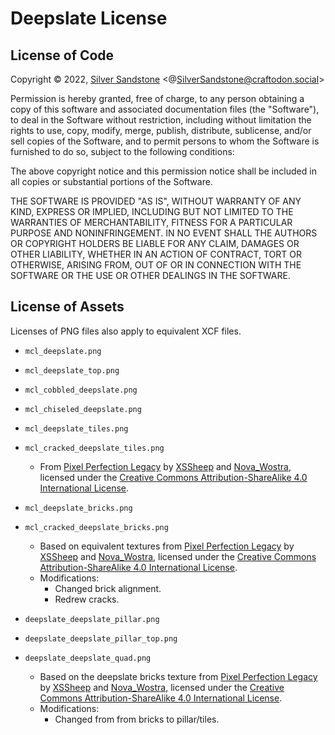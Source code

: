 Deepslate License
=================

License of Code
---------------

Copyright © 2022, [Silver Sandstone] <@SilverSandstone@craftodon.social>

Permission is hereby granted, free of charge, to any person obtaining a
copy of this software and associated documentation files (the "Software"),
to deal in the Software without restriction, including without limitation
the rights to use, copy, modify, merge, publish, distribute, sublicense,
and/or sell copies of the Software, and to permit persons to whom the
Software is furnished to do so, subject to the following conditions:

The above copyright notice and this permission notice shall be included in
all copies or substantial portions of the Software.

THE SOFTWARE IS PROVIDED "AS IS", WITHOUT WARRANTY OF ANY KIND, EXPRESS OR
IMPLIED, INCLUDING BUT NOT LIMITED TO THE WARRANTIES OF MERCHANTABILITY,
FITNESS FOR A PARTICULAR PURPOSE AND NONINFRINGEMENT. IN NO EVENT SHALL THE
AUTHORS OR COPYRIGHT HOLDERS BE LIABLE FOR ANY CLAIM, DAMAGES OR OTHER
LIABILITY, WHETHER IN AN ACTION OF CONTRACT, TORT OR OTHERWISE, ARISING
FROM, OUT OF OR IN CONNECTION WITH THE SOFTWARE OR THE USE OR OTHER
DEALINGS IN THE SOFTWARE.


License of Assets
-----------------

Licenses of PNG files also apply to equivalent XCF files.

- `mcl_deepslate.png`
- `mcl_deepslate_top.png`
- `mcl_cobbled_deepslate.png`
- `mcl_chiseled_deepslate.png`
- `mcl_deepslate_tiles.png`
- `mcl_cracked_deepslate_tiles.png`
  - From [Pixel Perfection Legacy] by [XSSheep] and [Nova_Wostra],
    licensed under the [Creative Commons Attribution-ShareAlike 4.0 International License][CC BY-SA 4.0].

- `mcl_deepslate_bricks.png`
- `mcl_cracked_deepslate_bricks.png`
  - Based on equivalent textures from [Pixel Perfection Legacy] by [XSSheep] and [Nova_Wostra],
    licensed under the [Creative Commons Attribution-ShareAlike 4.0 International License][CC BY-SA 4.0].
  - Modifications:
    - Changed brick alignment.
    - Redrew cracks.

- `deepslate_deepslate_pillar.png`
- `deepslate_deepslate_pillar_top.png`
- `deepslate_deepslate_quad.png`
  - Based on the deepslate bricks texture from [Pixel Perfection Legacy] by [XSSheep] and [Nova_Wostra],
    licensed under the [Creative Commons Attribution-ShareAlike 4.0 International License][CC BY-SA 4.0].
  - Modifications:
    - Changed from from bricks to pillar/tiles.


[Deepslate]:                https://content.minetest.net/packages/SilverSandstone/deepslate/            "Deepslate on Minetest ContentDB"
[Pixel Perfection]:         https://www.planetminecraft.com/texture-pack/131pixel-perfection/           "Pixel Perfection on Planet Minecraft"
[Pixel Perfection Legacy]:  https://www.planetminecraft.com/texture-pack/pixel-perfection-chorus-edit/  "Pixel Perfection Legacy on Planet Minecraft"
[Silver Sandstone]:         https://content.minetest.net/users/SilverSandstone/                         "Silver Sandstone on Minetest ContentDB"
[XSSheep]:                  https://www.planetminecraft.com/member/xssheep/                             "XSSheep on Planet Minecraft"
[Nova_Wostra]:              https://www.minecraftforum.net/members/Nova_Wostra                          "Nova_Wostra on Minecraft Forum"
[CC BY-SA 4.0]:             https://creativecommons.org/licenses/by-sa/4.0/deed.en                      "Creative Commons Attribution-ShareAlike 4.0 International"
[CC0 1.0]:                  https://creativecommons.org/publicdomain/zero/1.0/                          "Creative Commons Zero 1.0"
